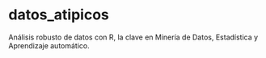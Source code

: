 # datos_atipicos
Análisis robusto de datos con R, la clave en Minería de Datos, Estadística y Aprendizaje automático.
